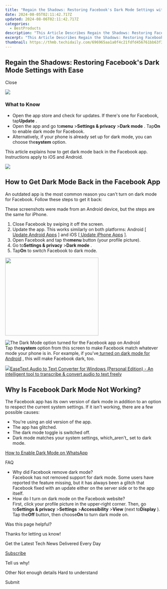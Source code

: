 ```yaml
---
title: "Regain the Shadows: Restoring Facebook's Dark Mode Settings with Ease"
date: 2024-08-05T02:11:42.717Z
updated: 2024-08-06T02:11:42.717Z
categories:
  - BestProducts
description: "This Article Describes Regain the Shadows: Restoring Facebook's Dark Mode Settings with Ease"
excerpt: "This Article Describes Regain the Shadows: Restoring Facebook's Dark Mode Settings with Ease"
thumbnail: https://thmb.techidaily.com/696965aa1a0f4c21fdfd456761bb63f354f50ffc3b27173b44a827d0fae8995e.jpg
---
```


## Regain the Shadows: Restoring Facebook's Dark Mode Settings with Ease

Close 

<!-- affiliate ads begin -->
<a href="https://secure.2checkout.com/order/checkout.php?PRODS=4940317&QTY=1&AFFILIATE=108875&CART=1"><img src="https://secure.avangate.com/images/merchant/333ac5d90817d69113471fbb6e531bee/sps-partnership-728x90eng.png" border="0"></a>
<!-- affiliate ads end -->
###  What to Know

* Open the app store and check for updates. If there's one for Facebook, tap**Update** .
* Open the app and go to**menu** \>**Settings & privacy** \>**Dark mode** . Tap**On** to enable dark mode for Facebook.
* Alternatively, if your phone is already set up for dark mode, you can choose the**system** option.

 This article explains how to get dark mode back in the Facebook app. Instructions apply to iOS and Android.  

<!-- affiliate ads begin -->
<a href="https://shop.copernic.com/order/checkout.php?PRODS=41033095&QTY=1&AFFILIATE=108875&CART=1"><img src="https://secure.2checkout.com/images/merchant/8d30aa96e72440759f74bd2306c1fa3d/Copernic-2023-Affiliate-728x90-Advanced-3YR.png" border="0"></a>
<!-- affiliate ads end -->
##  How to Get Dark Mode Back in the Facebook App 

 An outdated app is the most common reason you can't turn on dark mode for Facebook. Follow these steps to get it back:  

 These screenshots were made from an Android device, but the steps are the same for iPhone.

1. Close Facebook by swiping it off the screen.
2. Update the app. This works similarly on both platforms: Android \[[ Update Android Apps](https://www.lifewire.com/update-apps-on-android-7106106) \] and iOS \[[ Update iPhone Apps](https://www.lifewire.com/ways-to-keep-iphone-apps-to-date-2000645) \].
3. Open Facebook and tap the**menu** button (your profile picture).
4. Go to**Settings & privacy** \>**Dark mode** .
5. Tap**On** to switch Facebook to dark mode.  
<!-- affiliate ads begin -->
<a href="https://printrendy.pxf.io/c/5597632/1453721/17020" target="_top" id="1453721"><img src="//a.impactradius-go.com/display-ad/17020-1453721" border="0" alt="" width="300" height="250"/></a><img height="0" width="0" src="https://imp.pxf.io/i/5597632/1453721/17020" style="position:absolute;visibility:hidden;" border="0" />
<!-- affiliate ads end -->
![The Dark Mode option turned for the Facebook app on Android](https://www.lifewire.com/thmb/UtiFuBZ6TkUvOO3WDzviLRd8xFE=/1500x0/filters:no_upscale():max_bytes(150000):strip_icc():format(webp)/facebook-dark-mode-android-ac13e3e54c5e46e5a094073e9fb06f87.png)  
 Tap the**system** option from this screen to make Facebook match whatever mode your phone is in. For example, if you've[ turned on dark mode for Android](https://www.lifewire.com/what-is-android-dark-mode-4178630) , this will make Facebook dark, too.

<!-- affiliate ads begin -->
<a href="https://secure.2checkout.com/order/checkout.php?PRODS=40203538&QTY=1&AFFILIATE=108875&CART=1"><img src="https://secure.avangate.com/images/merchant/cc4b82e826b52ec41c810301548e8f48/products/audio-to-text-transcription-software.png" border="0">EaseText Audio to Text Converter for Windows (Personal Edition) - An intelligent tool to transcribe & convert audio to text freely </a>
<!-- affiliate ads end -->
##  Why Is Facebook Dark Mode Not Working? 

 The Facebook app has its own version of dark mode in addition to an option to respect the current system settings. If it isn't working, there are a few possible causes:

* You're using an old version of the app.
* The app has glitched.
* The dark mode toggle is switched off.
* Dark mode matches your system settings, which_aren't_ set to dark mode.

[ How to Enable Dark Mode on WhatsApp ](https://www.lifewire.com/enable-dark-mode-on-whatsapp-5094911) 

 FAQ

* Why did Facebook remove dark mode?  
 Facebook has not removed support for dark mode. Some users have reported the feature missing, but it has always been a glitch that Facebook fixed with an update either on the server side or to the app itself.
* How do I turn on dark mode on the Facebook website?  
 First, click your profile picture in the upper-right corner. Then, go to**Settings & privacy** \>**Settings** \>**Accessibility** \>**View** (next to**Display** ). Tap the**Off** button, then choose**On**  to turn dark mode on.

Was this page helpful?

Thanks for letting us know!

 Get the Latest Tech News Delivered Every Day

[ Subscribe ](https://www.lifewire.com/#) 

Tell us why!

 Other  Not enough details  Hard to understand 

 Submit 

<ins class="adsbygoogle"
     style="display:block"
     data-ad-format="autorelaxed"
     data-ad-client="ca-pub-7571918770474297"
     data-ad-slot="1223367746"></ins>



<ins class="adsbygoogle"
     style="display:block"
     data-ad-client="ca-pub-7571918770474297"
     data-ad-slot="8358498916"
     data-ad-format="auto"
     data-full-width-responsive="true"></ins>
